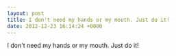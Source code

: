 ```yaml
---
layout: post
title: I don't need my hands or my mouth. Just do it!
date: 2012-12-23 16:14:24 +0000
---
```


I don't need my hands or my mouth. Just do it!

